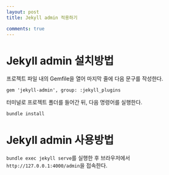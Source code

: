 ```yaml
---
layout: post
title: Jekyll admin 적용하기

comments: true
---
```

# Jekyll admin 설치방법
프로젝트 파일 내의 Gemfile을 열어 마지막 줄에 다음 문구를 작성한다.

```
gem 'jekyll-admin', group: :jekyll_plugins
```

터미널로 프로젝트 폴더를 들어간 뒤, 다음 명령어를 실행한다.

```
bundle install
```

# Jekyll admin 사용방법
`bundle exec jekyll serve`를 실행한 후 브라우저에서 `http://127.0.0.1:4000/admin`을 접속한다.